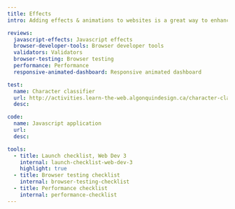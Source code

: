 ```yaml
---
title: Effects
intro: Adding effects & animations to websites is a great way to enhance the user experience but only if done subtly and with great care.

reviews:
  javascript-effects: Javascript effects
  browser-developer-tools: Browser developer tools
  validators: Validators
  browser-testing: Browser testing
  performance: Performance
  responsive-animated-dashboard: Responsive animated dashboard

test:
  name: Character classifier
  url: http://activities.learn-the-web.algonquindesign.ca/character-classifier/
  desc:

code:
  name: Javascript application
  url:
  desc:

tools:
  - title: Launch checklist, Web Dev 3
    internal: launch-checklist-web-dev-3
    highlight: true
  - title: Browser testing checklist
    internal: browser-testing-checklist
  - title: Performance checklist
    internal: performance-checklist
---
```

